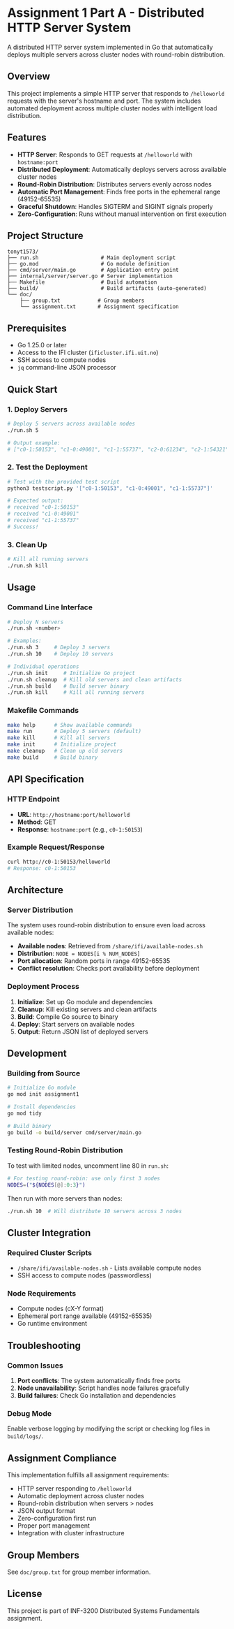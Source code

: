# Assignment 1 Part A - Distributed HTTP Server System

A distributed HTTP server system implemented in Go that automatically deploys multiple servers across cluster nodes with round-robin distribution.

## Overview

This project implements a simple HTTP server that responds to `/helloworld` requests with the server's hostname and port. The system includes automated deployment across multiple cluster nodes with intelligent load distribution.

## Features

- **HTTP Server**: Responds to GET requests at `/helloworld` with `hostname:port`
- **Distributed Deployment**: Automatically deploys servers across available cluster nodes
- **Round-Robin Distribution**: Distributes servers evenly across nodes
- **Automatic Port Management**: Finds free ports in the ephemeral range (49152-65535)
- **Graceful Shutdown**: Handles SIGTERM and SIGINT signals properly
- **Zero-Configuration**: Runs without manual intervention on first execution

## Project Structure

```
tonyt1573/
├── run.sh                    # Main deployment script
├── go.mod                    # Go module definition
├── cmd/server/main.go        # Application entry point
├── internal/server/server.go # Server implementation
├── Makefile                  # Build automation
├── build/                    # Build artifacts (auto-generated)
└── doc/
    ├── group.txt            # Group members
    └── assignment.txt       # Assignment specification
```

## Prerequisites

- Go 1.25.0 or later
- Access to the IFI cluster (`ificluster.ifi.uit.no`)
- SSH access to compute nodes
- `jq` command-line JSON processor

## Quick Start

### 1. Deploy Servers

```bash
# Deploy 5 servers across available nodes
./run.sh 5

# Output example:
# ["c0-1:50153", "c1-0:49001", "c1-1:55737", "c2-0:61234", "c2-1:54321"]
```

### 2. Test the Deployment

```bash
# Test with the provided test script
python3 testscript.py '["c0-1:50153", "c1-0:49001", "c1-1:55737"]'

# Expected output:
# received "c0-1:50153"
# received "c1-0:49001"
# received "c1-1:55737"
# Success!
```

### 3. Clean Up

```bash
# Kill all running servers
./run.sh kill
```

## Usage

### Command Line Interface

```bash
# Deploy N servers
./run.sh <number>

# Examples:
./run.sh 3     # Deploy 3 servers
./run.sh 10    # Deploy 10 servers

# Individual operations
./run.sh init     # Initialize Go project
./run.sh cleanup  # Kill old servers and clean artifacts
./run.sh build    # Build server binary
./run.sh kill     # Kill all running servers
```

### Makefile Commands

```bash
make help      # Show available commands
make run       # Deploy 5 servers (default)
make kill      # Kill all servers
make init      # Initialize project
make cleanup   # Clean up old servers
make build     # Build binary
```

## API Specification

### HTTP Endpoint

- **URL**: `http://hostname:port/helloworld`
- **Method**: GET
- **Response**: `hostname:port` (e.g., `c0-1:50153`)

### Example Request/Response

```bash
curl http://c0-1:50153/helloworld
# Response: c0-1:50153
```

## Architecture

### Server Distribution

The system uses round-robin distribution to ensure even load across available nodes:

- **Available nodes**: Retrieved from `/share/ifi/available-nodes.sh`
- **Distribution**: `NODE = NODES[i % NUM_NODES]`
- **Port allocation**: Random ports in range 49152-65535
- **Conflict resolution**: Checks port availability before deployment

### Deployment Process

1. **Initialize**: Set up Go module and dependencies
2. **Cleanup**: Kill existing servers and clean artifacts
3. **Build**: Compile Go source to binary
4. **Deploy**: Start servers on available nodes
5. **Output**: Return JSON list of deployed servers

## Development

### Building from Source

```bash
# Initialize Go module
go mod init assignment1

# Install dependencies
go mod tidy

# Build binary
go build -o build/server cmd/server/main.go
```

### Testing Round-Robin Distribution

To test with limited nodes, uncomment line 80 in `run.sh`:

```bash
# For testing round-robin: use only first 3 nodes
NODES=("${NODES[@]:0:3}")
```

Then run with more servers than nodes:
```bash
./run.sh 10  # Will distribute 10 servers across 3 nodes
```

## Cluster Integration

### Required Cluster Scripts

- `/share/ifi/available-nodes.sh` - Lists available compute nodes
- SSH access to compute nodes (passwordless)

### Node Requirements

- Compute nodes (cX-Y format)
- Ephemeral port range available (49152-65535)
- Go runtime environment

## Troubleshooting

### Common Issues

1. **Port conflicts**: The system automatically finds free ports
2. **Node unavailability**: Script handles node failures gracefully
3. **Build failures**: Check Go installation and dependencies

### Debug Mode

Enable verbose logging by modifying the script or checking log files in `build/logs/`.

## Assignment Compliance

This implementation fulfills all assignment requirements:

- HTTP server responding to `/helloworld`
- Automatic deployment across cluster nodes
- Round-robin distribution when servers > nodes
- JSON output format
- Zero-configuration first run
- Proper port management
- Integration with cluster infrastructure

## Group Members

See `doc/group.txt` for group member information.

## License

This project is part of INF-3200 Distributed Systems Fundamentals assignment.